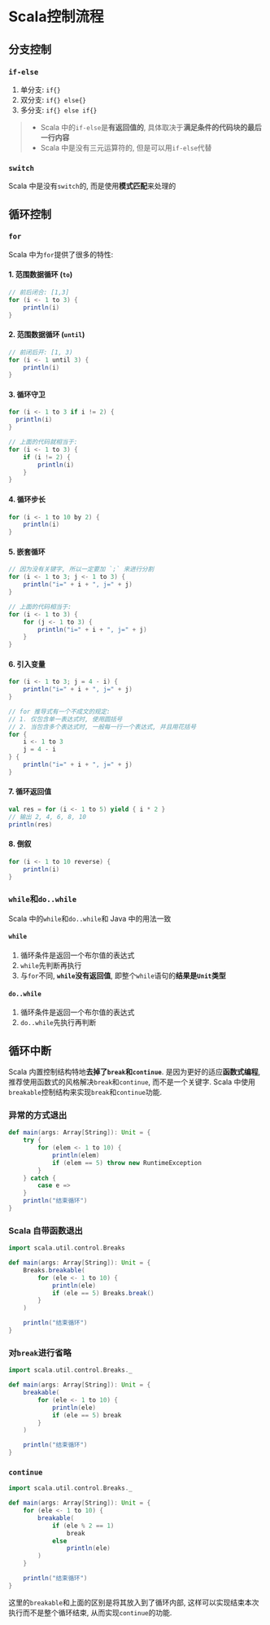 # Scala控制流程


<!--more-->



## 分支控制



### `if-else`

1. 单分支: `if{}`
2. 双分支: `if{} else{}`
3. 多分支: `if{} else if{}`



> * Scala 中的`if-else`是**有返回值的**, 具体取决于**满足条件的代码块的最后一行内容**
> * Scala 中是没有三元运算符的, 但是可以用`if-else`代替



### `switch`

Scala 中是没有`switch`的, 而是使用**模式匹配**来处理的



## 循环控制



### `for`

Scala 中为`for`提供了很多的特性: 



#### 1. 范围数据循环 (`to`)

```scala
// 前后闭合: [1,3]
for (i <- 1 to 3) {
    println(i)
}
```



#### 2. 范围数据循环 (`until`)

```scala
// 前闭后开: [1, 3)
for (i <- 1 until 3) {
    println(i)
}
```



#### 3. 循环守卫

```scala
for (i <- 1 to 3 if i != 2) {
  println(i)
}

// 上面的代码就相当于:
for (i <- 1 to 3) {
    if (i != 2) {
        println(i)
    }
}
```



#### 4. 循环步长

```scala
for (i <- 1 to 10 by 2) {
    println(i)
}
```



#### 5. 嵌套循环

```scala
// 因为没有关键字, 所以一定要加 `;` 来进行分割
for (i <- 1 to 3; j <- 1 to 3) {
    println("i=" + i + ", j=" + j)
}

// 上面的代码相当于:
for (i <- 1 to 3) {
    for (j <- 1 to 3) {
        println("i=" + i + ", j=" + j)
    }
}
```



#### 6. 引入变量

```scala
for (i <- 1 to 3; j = 4 - i) {
    println("i=" + i + ", j=" + j)
}

// for 推导式有一个不成文的规定: 
// 1. 仅包含单一表达式时, 使用圆括号
// 2. 当包含多个表达式时, 一般每一行一个表达式, 并且用花括号
for {
    i <- 1 to 3
    j = 4 - i
} {
    println("i=" + i + ", j=" + j)	
}
```



#### 7. 循环返回值

```scala
val res = for (i <- 1 to 5) yield { i * 2 }
// 输出 2, 4, 6, 8, 10
println(res)
```



#### 8. 倒叙

```scala
for (i <- 1 to 10 reverse) {
    println(i)
}
```



### `while`和`do..while`

Scala 中的`while`和`do..while`和 Java 中的用法一致



#### `while`

1. 循环条件是返回一个布尔值的表达式
2. `while`先判断再执行
3. 与`for`不同, **`while`没有返回值**, 即整个`while`语句的**结果是`Unit`类型** 



#### `do..while`

1. 循环条件是返回一个布尔值的表达式
2. `do..while`先执行再判断



## 循环中断

Scala 内置控制结构特地**去掉了`break`和`continue`**. 是因为更好的适应**函数式编程**, 推荐使用函数式的风格解决`break`和`continue`, 而不是一个关键字. Scala 中使用`breakable`控制结构来实现`break`和`continue`功能. 



### 异常的方式退出

```scala
def main(args: Array[String]): Unit = {
    try {
        for (elem <- 1 to 10) {
            println(elem)
            if (elem == 5) throw new RuntimeException
        }
    } catch {
        case e =>
    }
    println("结束循环")
}
```



### Scala 自带函数退出

```scala
import scala.util.control.Breaks

def main(args: Array[String]): Unit = {
    Breaks.breakable(
        for (ele <- 1 to 10) {
            println(ele)
            if (ele == 5) Breaks.break()
        }
    )

    println("结束循环")
}
```



### 对`break`进行省略

```scala
import scala.util.control.Breaks._

def main(args: Array[String]): Unit = {
    breakable(
        for (ele <- 1 to 10) {
            println(ele)
            if (ele == 5) break
        }
    )

    println("结束循环")
}
```



### `continue`

```scala
import scala.util.control.Breaks._

def main(args: Array[String]): Unit = {
    for (ele <- 1 to 10) {
        breakable(
            if (ele % 2 == 1)
            	break
            else
            	println(ele)
        )
    }

    println("结束循环")
}
```

这里的`breakable`和上面的区别是将其放入到了循环内部, 这样可以实现结束本次执行而不是整个循环结束, 从而实现`continue`的功能. 

